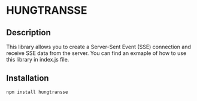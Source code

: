 # HUNGTRANSSE

## Description

This library allows you to create a Server-Sent Event (SSE) connection and receive SSE data from the server. You can find an exmaple of how to use this library in index.js file.

## Installation

```bash
npm install hungtransse

